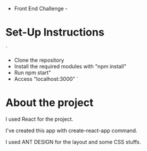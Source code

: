 - Front End Challenge -

# Set-Up Instructions
` 
- Clone the repository
- Install the required modules with "npm install"
- Run npm start"
- Access "localhost:3000"
` 
# About the project

I used React for the project.

I've created this app with create-react-app command.

I used ANT DESIGN for the layout and some CSS stuffs.

